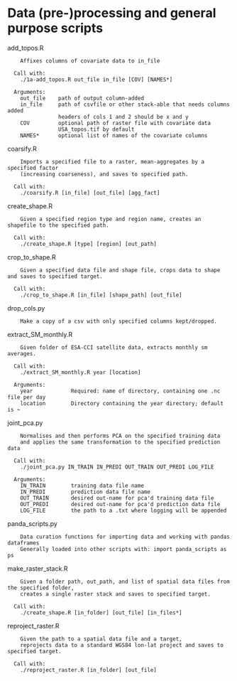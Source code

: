 # Data (pre-)processing and general purpose scripts

add_topos.R

        Affixes columns of covariate data to in_file

      Call with:
        ./1a-add_topos.R out_file in_file [COV] [NAMES*]

      Arguments:
        out_file    path of output column-added
        in_file     path of csvfile or other stack-able that needs columns added
                    headers of cols 1 and 2 should be x and y
        COV         optional path of raster file with covariate data
                    USA_topos.tif by default
        NAMES*      optional list of names of the covariate columns


coarsify.R

        Imports a specified file to a raster, mean-aggregates by a specified factor 
        (increasing coarseness), and saves to specified path.

      Call with:
        ./coarsify.R [in_file] [out_file] [agg_fact]


create_shape.R

        Given a specified region type and region name, creates an shapefile to the specified path.

      Call with:
        ./create_shape.R [type] [region] [out_path]


crop_to_shape.R

        Given a specified data file and shape file, crops data to shape and saves to specified target.

      Call with:
        ./crop_to_shape.R [in_file] [shape_path] [out_file]


drop_cols.py

        Make a copy of a csv with only specified columns kept/dropped.


extract_SM_monthly.R

        Given folder of ESA-CCI satellite data, extracts monthly sm averages.

      Call with:
        ./extract_SM_monthly.R year [location]

      Arguments:
        year            Required: name of directory, containing one .nc file per day
        location        Directory containing the year directory; default is ~


joint_pca.py

        Normalises and then performs PCA on the specified training data
        and applies the same transformation to the specified prediction data 
    
      Call with:
        ./joint_pca.py IN_TRAIN IN_PREDI OUT_TRAIN OUT_PREDI LOG_FILE

      Arguments:
        IN_TRAIN        training data file name
        IN_PREDI        prediction data file name
        OUT_TRAIN       desired out-name for pca'd training data file
        OUT_PREDI       desired out-name for pca'd prediction data file
        LOG_FILE        the path to a .txt where logging will be appended


panda_scripts.py

        Data curation functions for importing data and working with pandas dataframes
        Generally loaded into other scripts with: import panda_scripts as ps
        

make_raster_stack.R

        Given a folder path, out_path, and list of spatial data files from the specified folder,
        creates a single raster stack and saves to specified target.

      Call with:
        ./create_shape.R [in_folder] [out_file] [in_files*]


reproject_raster.R

        Given the path to a spatial data file and a target, 
        reprojects data to a standard WGS84 lon-lat project and saves to specified target.

      Call with:
        ./reproject_raster.R [in_folder] [out_file]


